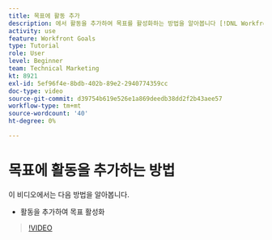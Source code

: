 ```yaml
---
title: 목표에 활동 추가
description: 에서 활동을 추가하여 목표를 활성화하는 방법을 알아봅니다 [!DNL Workfront Goals].
activity: use
feature: Workfront Goals
type: Tutorial
role: User
level: Beginner
team: Technical Marketing
kt: 8921
exl-id: 5ef96f4e-8bdb-402b-89e2-2940774359cc
doc-type: video
source-git-commit: d39754b619e526e1a869deedb38dd2f2b43aee57
workflow-type: tm+mt
source-wordcount: '40'
ht-degree: 0%

---
```


# 목표에 활동을 추가하는 방법

이 비디오에서는 다음 방법을 알아봅니다.

* 활동을 추가하여 목표 활성화

>[!VIDEO](https://video.tv.adobe.com/v/335193/?quality=12)
